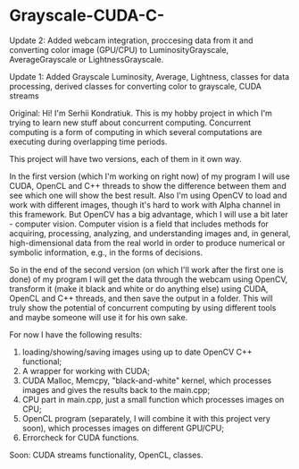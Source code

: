 # Grayscale-CUDA-C-
Update 2:
Added webcam integration, proccesing data from it and converting color image (GPU/CPU) to LuminosityGrayscale, AverageGrayscale or LightnessGrayscale.

Update 1:
Added Grayscale Luminosity, Average, Lightness, classes for data processing, derived classes for converting color to grayscale, CUDA streams

Original:
Hi! I'm Serhii Kondratiuk. This is my hobby project in which I'm trying to learn new stuff about concurrent computing. Concurrent computing is a form of computing in which several computations are executing during overlapping time periods.

This project will have two versions, each of them in it own way.

In the first version (which I'm working on right now) of my program I will use CUDA, OpenCL and C++ threads to show the difference between them and see which one will show the best result. Also I'm using OpenCV to load and work with different images, though it's hard to work with Alpha channel in this framework. But OpenCV has a big advantage, which I will use a bit later - computer vision. Computer vision is a field that includes methods for acquiring, processing, analyzing, and understanding images and, in general, high-dimensional data from the real world in order to produce numerical or symbolic information, e.g., in the forms of decisions.

So in the end of the second version (on which I'll work after the first one is done) of my program I will get the data through the webcam using OpenCV, transform it (make it black and white or do anything else) using CUDA, OpenCL and C++ threads, and then save the output in a folder. This will truly show the potential of concurrent computing by using different tools and maybe someone will use it for his own sake.

For now I have the following results:
1) loading/showing/saving images using up to date OpenCV C++ functional;
2) A wrapper for working with CUDA;
3) CUDA Malloc, Memcpy, "black-and-white" kernel, which processes images and gives the results back to the main.cpp;
4) CPU part in main.cpp, just a small function which processes images on CPU;
5) OpenCL program (separately, I will combine it with this project very soon), which processes images on different GPU/CPU;
6) Errorcheck for CUDA functions.

Soon: CUDA streams functionality, OpenCL, classes.
